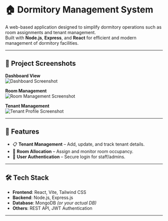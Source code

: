 # 🏠 Dormitory Management System

A web-based application designed to simplify dormitory operations such as room assignments and tenant management.  
Built with **Node.js**, **Express**, and **React** for efficient and modern management of dormitory facilities.

---

## 📸 Project Screenshots



**Dashboard View**  
![Dashboard Screenshot](./images/dashboard-placeholder.png)

**Room Management**  
![Room Management Screenshot](./images/room-management-placeholder.png)

**Tenant Management**  
![Tenant Profile Screenshot](./images/tenant-profile-placeholder.png)

---

## 🚀 Features

- 📋 **Tenant Management** – Add, update, and track tenant details.
- 🏢 **Room Allocation** – Assign and monitor room occupancy.
- 🔐 **User Authentication** – Secure login for staff/admins.

---

## 🛠 Tech Stack

- **Frontend**: React, Vite, Tailwind CSS
- **Backend**: Node.js, Express.js
- **Database**: MongoDB *(or your actual DB)*
- **Others**: REST API, JWT Authentication

---


